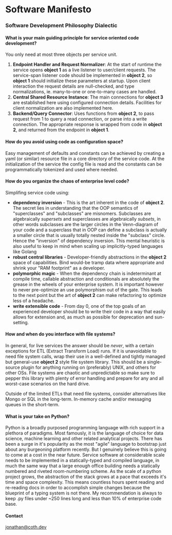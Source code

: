 # Software Manifesto

### Software Development Philosophy Dialectic

#### What is your main guiding principle for service oriented code development?

You only need at most three objects per service unit.
1. **Endpoint Handler and Request Normalizer**: At the start of runtime the service opens **object 1** as a live listener to user/client requests. The service-span listener code should be implemented in **object 2**, so **object 1** should initialize these parameters at startup. Upon client interaction the request details are null-checked, and type normalizations, ie. many-to-one or one-to-many cases are handled.
2. **Central Shared Resource Instance**: The main connections for **object 3** are established here using configured connection details. Facilities for client normalization are also implemented here.
3. **Backend/Query Connector**: Uses functions from **object 2**, to pass request from 1 to query a read connection, or parse into a write connection. The appropriate response is wrapped from code in **object 2**, and returned from the endpoint in **object 1**.

#### How do you avoid using code as configuration space?

Easy management of defaults and constants can be achieved by creating a yaml (or similar) resource file in a core directory of the service code. At the initialization of the service the config file is read and the constants can be programmatically tokenized and used where needed.

#### How do you organize the chaos of enterprise level code?

Simplifing service code using:
- **dependency inversion** - This is the art inherent in the code of **object 2**. The secret lies in understanding that the OOP semantics of "superclasses" and "subclasses" are misnomers. Subclasses are algebraically *supersets* and superclasses are algebraically *subsets*, in other words subclasses are the larger circles in the Venn-diagram of your code and a superclass that in OOP can define a subclass is actually a smaller circle that is usually totally nested inside the "subclass" circle. Hence the "inversion" of dependency inversion. This mental heuristic is also useful to keep in mind when scaling up implicitly-typed languages like Golang
- **robust central libraries** - Developer-friendly abstractions in the **object 2** space of capabilities. Bind would-be tramp data where appropriate and shrink your "RAM footprint" as a developer.
- **polymorphic magic** - When the dependency chain is indeterminant at compile time, callable abstraction and conditionals are absolutely the grease in the wheels of your enterprise system. It is important however to never pre-optimize an use polymorphism out of the gate. This leads to the next point but the art of **object 2** can make refactoring to optimize less of a headache.
- **write extensible code** - From day 0, one of the top goals of an experienced developer should be to write their code in a way that easily allows for extension and, as much as possible for deprecation and sun-setting.

#### How and when do you interface with file systems?

In general, for live services the answer should be *never*, with a certain exceptions for ETL (Extract Transform Load) runs. If it is unavoidable to need file system calls, wrap their use in a well-defined and tightly managed but general-use **object 2** style file system library. This should be a single-source plugin for anything running on (preferably) UNIX, and others for other OSs. File systems are chaotic and unpredictable so make sure to pepper this library with plenty of error handling and prepare for any and all worst-case scenarios on the hard drive.

Outside of the limited ETLs that need file systems, consider alternatives like Mongo or SQL in the long-term. In-memory cache and/or messaging queues in the short-term.

#### What is your take on Python?

Python is a broadly purposed programming language with rich support in a plethora of paradigms. Most famously, it is the language of choice for data science, machine learning and other related analytical projects. There has been a surge in it's popularity as the most "agile" language to bootstrap just about any burgeoning platform recently. But I genuinely believe this is going to come at a cost in the near future. Service software at considerable scale needs to be implemented in a statically-typed and compiled language, in much the same way that a large enough office building needs a statically numbered and riveted room-numbering scheme. As the scale of a python project grows, the abstraction of the stack grows at a pace that exceeds it's time and space complexity. This means countless hours spent reading and re-reading docs in order to accomplish simple changes because the blueprint of a typing system is not there. My recommendation is always to keep .py files under ~250 lines long and less than 10% of enterprise code base.


#### Contact
jonathan@coth.dev
